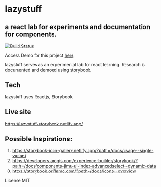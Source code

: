 # lazystuff

## a react lab for experiments and documentation for components.

[![Build Status](https://travis-ci.org/joemccann/dillinger.svg?branch=master)](https://travis-ci.org/joemccann/dillinger)

Access Demo for this project [here](https://lazystuff-storybook.netlify.app/).

lazystuff serves as an experimental lab for react learning. Research is documented and demoed using storybook.

## Tech

lazystuff uses Reactjs, Storybook.

## Live site
https://lazystuff-storybook.netlify.app/

## Possible Inspirations:
1. https://storybook-icon-gallery.netlify.app/?path=/docs/usage--single-variant
2. https://developers.arcgis.com/experience-builder/storybook/?path=/docs/components-jimu-ui-index-advancedselect--dynamic-data
3. https://storybook.oriflame.com/?path=/docs/icons--overview

License
MIT
